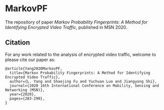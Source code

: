 # MarkovPF
The repository of paper *Markov Probability Fingerprints: A Method for Identifying Encrypted Video Traffic*, published in MSN 2020. 

## Citation
For any work related to the analysis of encrypted video traffic, welcome to please cite our paper as:
```
@article{Yang2020MarkovPF,
  title={Markov Probability Fingerprints: A Method for Identifying Encrypted Video Traffic},
  author={L. Yang and Shaojing Fu and Yuchuan Luo and Jiangyong Shi},
  journal={2020 16th International Conference on Mobility, Sensing and Networking (MSN)},
  year={2020},
  pages={283-290},
}
```
